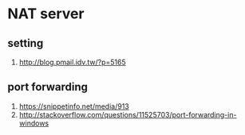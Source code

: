 # NAT server

## setting
1. <http://blog.pmail.idv.tw/?p=5165>

## port forwarding
1. <https://snippetinfo.net/media/913>
2. <http://stackoverflow.com/questions/11525703/port-forwarding-in-windows>
